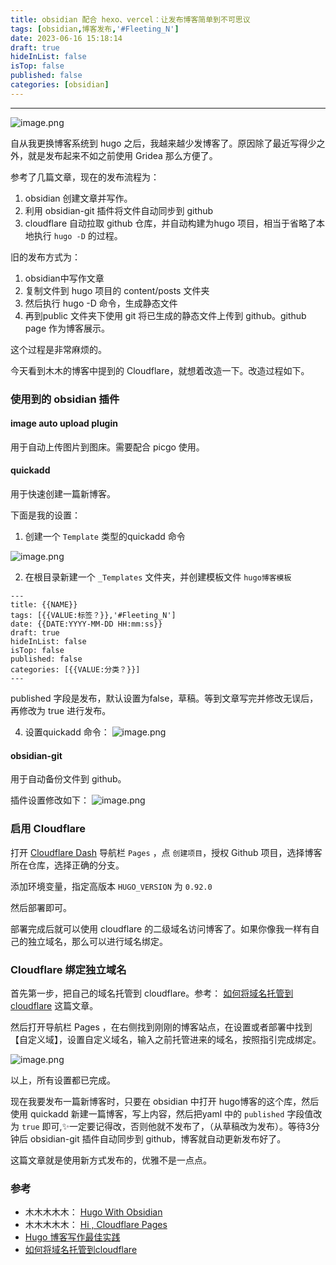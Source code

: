 ```yaml
---
title: obsidian 配合 hexo、vercel：让发布博客简单到不可思议
tags: [obsidian,博客发布,'#Fleeting_N']
date: 2023-06-16 15:18:14
draft: true
hideInList: false
isTop: false
published: false
categories: [obsidian]
---
```


------
 

![image.png](https://s2.loli.net/2023/03/18/WzmvgDcoRysPAhi.png)

自从我更换博客系统到 hugo 之后，我越来越少发博客了。原因除了最近写得少之外，就是发布起来不如之前使用 Gridea 那么方便了。

参考了几篇文章，现在的发布流程为：

1.  obsidian 创建文章并写作。
2.  利用 obsidian-git 插件将文件自动同步到 github
3.  cloudflare 自动拉取 github 仓库，并自动构建为hugo 项目，相当于省略了本地执行 `hugo -D` 的过程。

旧的发布方式为：

1.  obsidian中写作文章
2.  复制文件到 hugo 项目的 content/posts 文件夹
3.  然后执行 hugo -D 命令，生成静态文件
4.  再到public 文件夹下使用 git 将已生成的静态文件上传到 github。github page 作为博客展示。

这个过程是非常麻烦的。

今天看到木木的博客中提到的 Cloudflare，就想着改造一下。改造过程如下。

### 使用到的 obsidian 插件

#### image auto upload plugin

用于自动上传图片到图床。需要配合 picgo 使用。

#### quickadd

用于快速创建一篇新博客。

下面是我的设置：

1.  创建一个 `Template` 类型的quickadd 命令

![image.png](https://s2.loli.net/2023/03/11/HXaVj2uZneSE9l6.png)

2.  在根目录新建一个 `_Templates` 文件夹，并创建模板文件 `hugo博客模板`

```auto
---
title: {{NAME}}
tags: [{{VALUE:标签？}},'#Fleeting_N']
date: {{DATE:YYYY-MM-DD HH:mm:ss}}
draft: true
hideInList: false
isTop: false
published: false
categories: [{{VALUE:分类？}}]
---
```

published 字段是发布，默认设置为false，草稿。等到文章写完并修改无误后，再修改为 true 进行发布。

4.  设置quickadd 命令： ![image.png](https://s2.loli.net/2023/03/11/Z9BDtVHJr2uaIyq.png)

#### obsidian-git

用于自动备份文件到 github。

插件设置修改如下： ![image.png](https://s2.loli.net/2023/03/11/cxTJiutPEfkHFW8.png)

### 启用 Cloudflare

打开 [Cloudflare Dash](https://dash.cloudflare.com/) 导航栏 `Pages` ，点 `创建项目`，授权 Github 项目，选择博客所在仓库，选择正确的分支。

添加环境变量，指定高版本 `HUGO_VERSION` 为 `0.92.0`

然后部署即可。

部署完成后就可以使用 cloudflare 的二级域名访问博客了。如果你像我一样有自己的独立域名，那么可以进行域名绑定。

### Cloudflare 绑定独立域名

首先第一步，把自己的域名托管到 cloudflare。参考： [如何将域名托管到cloudflare](https://www.back2me.cn/skills/cloudflare.html) 这篇文章。

然后打开导航栏 Pages ，在右侧找到刚刚的博客站点，在设置或者部署中找到 【自定义域】，设置自定义域名，输入之前托管进来的域名，按照指引完成绑定。

![image.png](https://s2.loli.net/2023/03/11/mToq84ZpMhFjyGN.png)

以上，所有设置都已完成。

现在我要发布一篇新博客时，只要在 obsidian 中打开 hugo博客的这个库，然后使用 quickadd 新建一篇博客，写上内容，然后把yaml 中的 `published` 字段值改为 `true` 即可,✨一定要记得改，否则他就不发布了，（从草稿改为发布）。等待3分钟后 obsidian-git 插件自动同步到 github，博客就自动更新发布好了。

这篇文章就是使用新方式发布的，优雅不是一点点。

### 参考

+   木木木木木： [Hugo With Obsidian](https://immmmm.com/hugo-with-obsidian/)
+   木木木木木： [Hi , Cloudflare Pages](https://immmmm.com/hi-cloudflare/)
+   [Hugo 博客写作最佳实践](https://blog.zhangyingwei.com/posts/2022m4d11h19m42s28/)
+   [如何将域名托管到cloudflare](https://www.back2me.cn/skills/cloudflare.html)